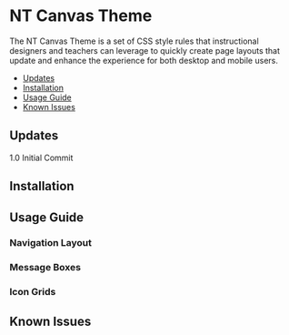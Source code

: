 # NT Canvas Theme

The NT Canvas Theme is a set of CSS style rules that instructional designers and teachers can leverage to quickly create page layouts that update and enhance the experience for both desktop and mobile users. 

- <a href="https://github.com/Pawnee20/NT_Canvas_Theme/blob/master/README.md#updates">Updates</a>
- <a href="https://github.com/Pawnee20/NT_Canvas_Theme/blob/master/README.md#installation">Installation</a>
- <a href="https://github.com/Pawnee20/NT_Canvas_Theme/blob/master/README.md#usage-guide">Usage Guide</a>
- <a href="https://github.com/Pawnee20/NT_Canvas_Theme/blob/master/README.md#known-issues">Known Issues</a>

## Updates
1.0 Initial Commit
## Installation
## Usage Guide
### Navigation Layout
### Message Boxes
### Icon Grids
## Known Issues
